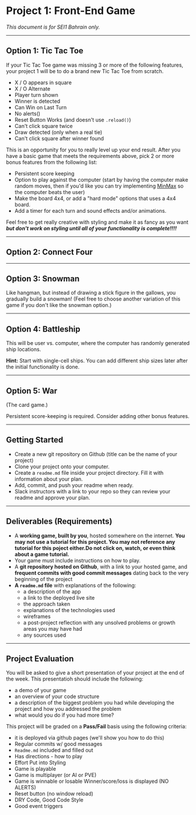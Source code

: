 # Project 1: Front-End Game
_This document is for SEI1 Bahrain only._

---

## Option 1: Tic Tac Toe

If your Tic Tac Toe game was missing 3 or more of the following features, your project 1 will be to do a brand new Tic Tac Toe from scratch.

* X / O appears in square
* X / O Alternate
* Player turn shown	
* Winner is detected
* Can Win on Last Turn
* No alerts()
* Reset Button Works (and doesn't use `.reload()`)
* Can't click square twice
* Draw detected (only when a real tie)	
* Can't click square after winner found

This is an opportunity for you to really level up your end result. After you have a basic game that meets the requirements above, pick 2 or more bonus features from the following list:

* Persistent score keeping
* Option to play against the computer (start by having the computer make random moves, then if you'd like you can try implementing [MinMax](https://www.neverstopbuilding.com/blog/minimax) so the computer beats the user)
* Make the board 4x4, or add a "hard mode" options that uses a 4x4 board.
* Add a timer for each turn and sound effects and/or animations.

Feel free to get really creative with styling and make it as fancy as you want ***but don't work on styling until all of your functionality is complete!!!!***

---

## Option 2: Connect Four

---

## Option 3: Snowman

Like hangman, but instead of drawing a stick figure in the gallows, you gradually build a snowman! (Feel free to choose another variation of this game if you don't like the snowman option.)

---

## Option 4: Battleship

This will be user vs. computer, where the computer has randomly generated ship locations.

**Hint:** Start with single-cell ships. You can add different ship sizes later after the initial functionality is done.

---

## Option 5: War

(The card game.)

Persistent score-keeping is required. Consider adding other bonus features.

---

## Getting Started

* Create a new git repository on Github \(title can be the name of your project\)
* Clone your project onto your computer.
* Create a `readme.md` file inside your project directory. Fill it with information about your plan.
* Add, commit, and push your readme when ready.
* Slack instructors with a link to your repo so they can review your readme and approve your plan.

---

## Deliverables (Requirements)

* A **working game, built by you**, hosted somewhere on the internet. **You may not use a tutorial for this project. You may not reference any tutorial for this poject either.Do not click on, watch, or even think about a game tutorial.**
* Your game must include instructions on how to play.
* A **git repository hosted on Github**, with a link to your hosted game, and **frequent commits with good commit messages** dating back to the very beginning of the project
* **A `readme.md` file** with explanations of the following:
  * a description of the app
  * a link to the deployed live site 
  * the approach taken 
  * explanations of the technologies used 
  * wireframes 
  * a post-project reflection with any unsolved problems or growth areas you may have had
  * any sources used 

---

## Project Evaluation

You will be asked to give a short presentation of your project at the end of the week. This presentatioh should include the following:
* a demo of your game
* an overview of your code structure
* a description of the biggest problem you had while developing the project and how you addressed the problem
* what would you do if you had more time?

This project will be graded on a **Pass/Fail** basis using the following criteria:

* it is deployed via github pages (we'll show you how to do this)
* Regular commits w/ good messages
* `Readme.md` included and filled out
* Has directions - how to play
* Effort Put into Styling
* Game is playable
* Game is multiplayer 
(or AI or PVE)
* Game is winnable or losable
Winner/score/loss is displayed (NO ALERTS)
* Reset button (no window reload)
* DRY Code, Good Code Style
* Good event triggers

